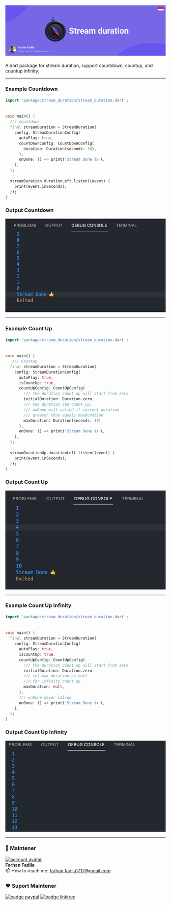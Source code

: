 ## [![cover][]][cover]

A dart package for stream duration, support countdown, countup, and countup infinity.

----

### Example Countdown
```dart
import 'package:stream_duration/stream_duration.dart';


void main() {
  /// Countdown
  final streamDuration = StreamDuration(
    config: StreamDurationConfig(
      autoPlay: true,
      countDownConfig: CountDownConfig(
        duration: Duration(seconds: 10),
      ),
      onDone: () => print('Stream Done 👍'),
    ),
  );

  streamDuration.durationLeft.listen((event) {
    print(event.inSeconds);
  });
}
```

### Output Countdown

[![output][]][output]

---

### Example Count Up
```dart
import 'package:stream_duration/stream_duration.dart';


void main() {
   /// Countup
  final streamDuration = StreamDuration(
    config: StreamDurationConfig(
      autoPlay: true,
      isCountUp: true,
      countUpConfig: CountUpConfig(
        /// the duration count up will start from zero
        initialDuration: Duration.zero,
        /// max duration can count up; 
        /// onDone will called if current duration 
        /// greater than equals maxDuration
        maxDuration: Duration(seconds: 10),
      ),
      onDone: () => print('Stream Done 👍'),
    ),
  );

  streamDurationUp.durationLeft.listen((event) {
    print(event.inSeconds);
  });
}
```

### Output Count Up

[![output up][]][output up]

----

### Example Count Up Infinity
```dart
import 'package:stream_duration/stream_duration.dart';


void main() {
  final streamDuration = StreamDuration(
    config: StreamDurationConfig(
      autoPlay: true,
      isCountUp: true,
      countUpConfig: CountUpConfig(
        /// the duration count up will start from zero
        initialDuration: Duration.zero,
        /// set max duration as null
        /// for infinity count up 
        maxDuration: null,
      ),
      /// onDone never called 
      onDone: () => print('Stream Done 👍'),
    ),
  );
}
```

### Output Count Up Infinity

[![output infinity][]][output infinity]

----

### 🚧 Maintener 
[![account avatar][]][github account] <br>
**Farhan Fadila** <br>
📫 How to reach me: farhan.fadila1717@gmail.com

### ❤️ Suport Maintener
[![badge paypal][]][paypal account] [![badge linktree][]][linktree account]

[cover]: https://raw.githubusercontent.com/farhanfadila1717/flutter_package/master/display/stream_duration/stream_duration.png
[output]: https://raw.githubusercontent.com/farhanfadila1717/flutter_package/master/display/stream_duration/output.png
[output up]: https://raw.githubusercontent.com/farhanfadila1717/flutter_package/master/display/stream_duration/output_1.png
[output infinity]: https://raw.githubusercontent.com/farhanfadila1717/flutter_package/master/display/stream_duration/output_2.png
[account avatar]: https://avatars.githubusercontent.com/u/43161050?s=80
[github account]: https://github.com/farhanfadila1717
[badge linktree]: https://img.shields.io/badge/Linktree-farhanfadila-orange
[linktree account]: https://linktr.ee/farhanfadila
[badge paypal]: https://img.shields.io/badge/Donate-PayPal-00457C?logo=paypal
[paypal account]: https://www.paypal.me/farhanfadila1717

